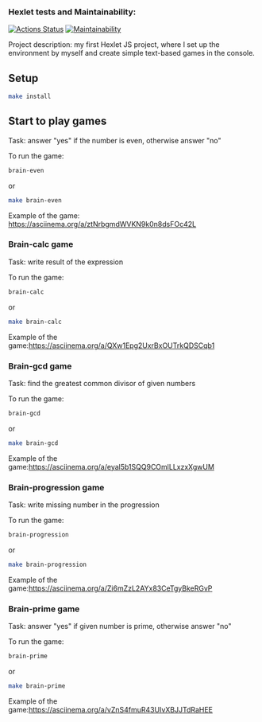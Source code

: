 ### Hexlet tests and Maintainability:
[![Actions Status](https://github.com/KudesnikRaf/frontend-project-44/workflows/hexlet-check/badge.svg)](https://github.com/KudesnikRaf/frontend-project-44/actions) 
[![Maintainability](https://api.codeclimate.com/v1/badges/4a1f36cdec116a809155/maintainability)](https://codeclimate.com/github/KudesnikRaf/frontend-project-44/maintainability)

Project description: my first Hexlet JS project, where I set up the environment by myself and create simple text-based games in the console.

## Setup

```bash
make install
```

## Start to play games

Task: answer "yes" if the number is even, otherwise answer "no"

To run the game:
```bash
brain-even
```
or
```bash
make brain-even
```
Example of the game: https://asciinema.org/a/ztNrbgmdWVKN9k0n8dsFOc42L

### Brain-calc game

Task: write result of the expression

To run the game:
```bash
brain-calc
```
or
```bash
make brain-calc
```
Example of the game:https://asciinema.org/a/QXw1Epg2UxrBxOUTrkQDSCqb1

### Brain-gcd game

Task: find the greatest common divisor of given numbers

To run the game:
```bash
brain-gcd
```
or
```bash
make brain-gcd
```

Example of the game:https://asciinema.org/a/eyal5b1SQQ9COmlLLxzxXgwUM

### Brain-progression game

Task: write missing number in the progression

To run the game:
```bash
brain-progression
```
or
```bash
make brain-progression
```
Example of the game:https://asciinema.org/a/Zi6mZzL2AYx83CeTgyBkeRGvP

### Brain-prime game

Task: answer "yes" if given number is prime, otherwise answer "no"

To run the game:
```bash
brain-prime
```
or
```bash
make brain-prime
```

Example of the game:https://asciinema.org/a/vZnS4fmuR43UIvXBJJTdRaHEE
